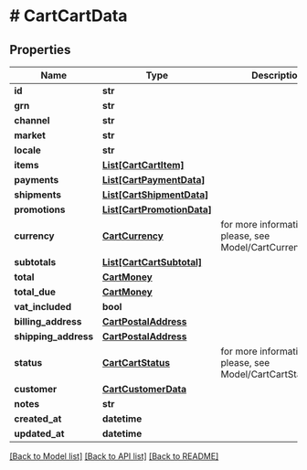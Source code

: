 # # CartCartData


## Properties 


Name | Type | Description | Notes
------------ | ------------- | ------------- | -------------
**id**| **str** |   | [optional]
**grn**| **str** |   | [optional]
**channel**| **str** |   | [optional]
**market**| **str** |   | [optional]
**locale**| **str** |   | [optional]
**items**| [**List[CartCartItem]**](CartCartItem.md) |   | [optional]
**payments**| [**List[CartPaymentData]**](CartPaymentData.md) |   | [optional]
**shipments**| [**List[CartShipmentData]**](CartShipmentData.md) |   | [optional]
**promotions**| [**List[CartPromotionData]**](CartPromotionData.md) |   | [optional]
**currency**| [**CartCurrency**](CartCurrency.md) |  for more information please, see Model/CartCurrency.php  | [optional] [default to CartCurrency.XXX]
**subtotals**| [**List[CartCartSubtotal]**](CartCartSubtotal.md) |   | [optional]
**total**| [**CartMoney**](CartMoney.md) |   | [optional]
**total_due**| [**CartMoney**](CartMoney.md) |   | [optional]
**vat_included**| **bool** |   | [optional]
**billing_address**| [**CartPostalAddress**](CartPostalAddress.md) |   | [optional]
**shipping_address**| [**CartPostalAddress**](CartPostalAddress.md) |   | [optional]
**status**| [**CartCartStatus**](CartCartStatus.md) |  for more information please, see Model/CartCartStatus.php  | [optional] [default to CartCartStatus.UNKNOWN]
**customer**| [**CartCustomerData**](CartCustomerData.md) |   | [optional]
**notes**| **str** |   | [optional]
**created_at**| **datetime** |   | [optional]
**updated_at**| **datetime** |   | [optional]


[[Back to Model list]](../../README.md#models) [[Back to API list]](../../README.md#endpoints) [[Back to README]](../../README.md)

